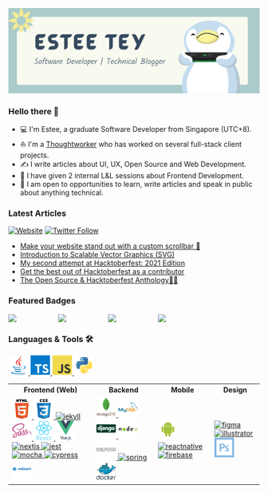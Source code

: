 ![Hi there! I'm Estee Tey, a Software Developer & Technical Blogger!](cover.png)

### Hello there 👋

- 💻 I'm Estee, a graduate Software Developer from Singapore (UTC+8).
- ⛵ I'm a [Thoughtworker](https://www.thoughtworks.com/) who has worked on several full-stack client projects.
- ✍ I write articles about UI, UX, Open Source and Web Development.
- 🎤 I have given 2 internal L&L sessions about Frontend Development.
- 🧡 I am open to opportunities to learn, write articles and speak in public about anything technical.

### Latest Articles 

[![Website](https://img.shields.io/website?label=technical%20blog📝&up_color=%23abcbca&up_message=16%20articles&url=https%3A%2F%2Festeetey.dev)](https://esteetey.dev)
[![Twitter Follow](https://img.shields.io/twitter/follow/estee_tey?style=social)](https://twitter.com/intent/follow?screen_name=estee_tey)

<!-- BLOGPOST:START -->
- [Make your website stand out with a custom scrollbar 🌟](https://esteetey.dev/make-your-website-stand-out-with-a-custom-scrollbar)
- [Introduction to Scalable Vector Graphics &lpar;SVG&rpar;](https://esteetey.dev/introduction-to-svg)
- [My second attempt at Hacktoberfest: 2021 Edition](https://esteetey.dev/my-second-attempt-at-hacktoberfest-2021-edition)
- [Get the best out of Hacktoberfest as a contributor](https://esteetey.dev/hacktoberfest-newbie-contributor-guide)
- [The Open Source &amp; Hacktoberfest Anthology🌻🔖](https://esteetey.dev/the-open-source-and-hacktoberfest-anthology)
<!-- BLOGPOST:END -->

### Featured Badges

<div style='display: flex; flex-direction: row;'>
    <img width='100' src="https://community.codenewbie.org/images/aAYbVhUY8IJAhxXuBHpP2F1eWX0z5NvIMAl8kIN8J1A/w:375/q:80/mb:500000/ar:1/aHR0cHM6Ly9jb21t/dW5pdHkuY29kZW5l/d2JpZS5vcmcvcmVt/b3RlaW1hZ2VzL3Vw/bG9hZHMvYmFkZ2Uv/YmFkZ2VfaW1hZ2Uv/MzEvc2VwdC5wbmc" />
    <img width='100' src="https://esteetey.dev/_next/image?url=https%3A%2F%2Fcdn.hashnode.com%2Fres%2Fhashnode%2Fimage%2Fupload%2Fv1636694066746%2FggOY-24iN.png%3Fauto%3Dcompress&w=640&q=75" />
  <img width='100' src="https://raw.githubusercontent.com/sourcegraph/sourcegraph/main/hacktoberfest/21_1027-SG-Hacktoberfest-Badge-Cream.svg" />
  <img width='100' src="https://res.cloudinary.com/practicaldev/image/fetch/s--cm4PWdMq--/c_limit,f_auto,fl_progressive,q_80,w_375/https://dev-to-uploads.s3.amazonaws.com/uploads/badge/badge_image/131/hacktoberfest-2021-badge.png" />
</div>
</div>

### Languages & Tools 🛠

<a href="https://www.java.com" target="_blank"><img src="https://raw.githubusercontent.com/devicons/devicon/master/icons/java/java-original.svg" alt="java" width="40" height="40"/> </a>
<a href="https://www.typescriptlang.org/" target="_blank"> <img src="https://raw.githubusercontent.com/devicons/devicon/master/icons/typescript/typescript-original.svg" alt="typescript" width="40" height="40"/> </a>
<a href="https://developer.mozilla.org/en-US/docs/Web/JavaScript" target="_blank"> <img src="https://raw.githubusercontent.com/devicons/devicon/master/icons/javascript/javascript-original.svg" alt="javascript" width="40" height="40"/> </a>
<a href="https://www.python.org" target="_blank"> <img src="https://raw.githubusercontent.com/devicons/devicon/master/icons/python/python-original.svg" alt="python" width="40" height="40"/></a>

<table>
  <tr>
    <th>Frontend (Web)</th>
    <th>Backend</th>
    <th>Mobile</th>
    <th>Design</th>
  </tr>
  <tr>
    <td>
        <a href="https://www.w3.org/html/" target="_blank"> <img src="https://raw.githubusercontent.com/devicons/devicon/master/icons/html5/html5-original-wordmark.svg" alt="html5" width="40" height="40"/> </a>
        <a href="https://www.w3schools.com/css/" target="_blank"> <img src="https://raw.githubusercontent.com/devicons/devicon/master/icons/css3/css3-original-wordmark.svg" alt="css3" width="40" height="40"/> </a>
        <a href="https://jekyllrb.com/" target="_blank"> <img src="https://www.vectorlogo.zone/logos/jekyllrb/jekyllrb-icon.svg" alt="jekyll" width="40" height="40"/> </a>
        <a href="https://sass-lang.com" target="_blank"> <img src="https://raw.githubusercontent.com/devicons/devicon/master/icons/sass/sass-original.svg" alt="sass" width="40" height="40"/> </a>
        <a href="https://reactjs.org/" target="_blank"> <img src="https://raw.githubusercontent.com/devicons/devicon/master/icons/react/react-original-wordmark.svg" alt="react" width="40" height="40"/> </a>
        <a href="https://vuejs.org/" target="_blank"> <img src="https://raw.githubusercontent.com/devicons/devicon/master/icons/vuejs/vuejs-original-wordmark.svg" alt="vuejs" width="40" height="40"/> </a>
        <a href="https://nextjs.org/" target="_blank"> <img src="https://cdn.worldvectorlogo.com/logos/nextjs-3.svg" alt="nextjs" width="40" height="40"/> </a>
        <a href="https://jestjs.io" target="_blank"> <img src="https://www.vectorlogo.zone/logos/jestjsio/jestjsio-icon.svg" alt="jest" width="40" height="40"/> </a> <a href="https://mochajs.org" target="_blank"> <img src="https://www.vectorlogo.zone/logos/mochajs/mochajs-icon.svg" alt="mocha" width="40" height="40"/> </a>
        <a href="https://www.cypress.io" target="_blank"> <img src="https://raw.githubusercontent.com/simple-icons/simple-icons/6e46ec1fc23b60c8fd0d2f2ff46db82e16dbd75f/icons/cypress.svg" alt="cypress" width="40" height="40"/> </a>
        <a href="https://webpack.js.org" target="_blank"> <img src="https://raw.githubusercontent.com/devicons/devicon/d00d0969292a6569d45b06d3f350f463a0107b0d/icons/webpack/webpack-original-wordmark.svg" alt="webpack" width="40" height="40"/> </a>
    </td>
    <td>
        <a href="https://www.mongodb.com/" target="_blank"> <img src="https://raw.githubusercontent.com/devicons/devicon/master/icons/mongodb/mongodb-original-wordmark.svg" alt="mongodb" width="40" height="40"/> </a>
        <a href="https://www.mysql.com/" target="_blank"> <img src="https://raw.githubusercontent.com/devicons/devicon/master/icons/mysql/mysql-original-wordmark.svg" alt="mysql" width="40" height="40"/> </a>
        <a href="https://www.djangoproject.com/" target="_blank"> <img src="https://raw.githubusercontent.com/devicons/devicon/master/icons/django/django-original.svg" alt="django" width="40" height="40"/> </a>
        <a href="https://nodejs.org" target="_blank"> <img src="https://raw.githubusercontent.com/devicons/devicon/master/icons/nodejs/nodejs-original-wordmark.svg" alt="nodejs" width="40" height="40"/> </a>
        <a href="https://expressjs.com" target="_blank"> <img src="https://raw.githubusercontent.com/devicons/devicon/master/icons/express/express-original-wordmark.svg" alt="express" width="40" height="40"/> </a>
        <a href="https://spring.io/" target="_blank"> <img src="https://www.vectorlogo.zone/logos/springio/springio-icon.svg" alt="spring" width="40" height="40"/> </a>
        <a href="https://www.docker.com/" target="_blank"> <img src="https://raw.githubusercontent.com/devicons/devicon/master/icons/docker/docker-original-wordmark.svg" alt="docker" width="40" height="40"/> </a>
    </td>
    <td>
        <a href="https://developer.android.com" target="_blank"> <img src="https://raw.githubusercontent.com/devicons/devicon/master/icons/android/android-original-wordmark.svg" alt="android" width="40" height="40"/></a>
        <a href="https://reactnative.dev/" target="_blank"> <img src="https://reactnative.dev/img/header_logo.svg" alt="reactnative" width="40" height="40"/> </a>
        <a href="https://firebase.google.com/" target="_blank"> <img src="https://www.vectorlogo.zone/logos/firebase/firebase-icon.svg" alt="firebase" width="40" height="40"/> </a>
    </td>
    <td>
        <a href="https://www.figma.com/" target="_blank"> <img src="https://www.vectorlogo.zone/logos/figma/figma-icon.svg" alt="figma" width="40" height="40"/> </a>
         <a href="https://www.adobe.com/in/products/illustrator.html" target="_blank"> <img src="https://www.vectorlogo.zone/logos/adobe_illustrator/adobe_illustrator-icon.svg" alt="illustrator" width="40" height="40"/> </a>
         <a href="https://www.photoshop.com/en" target="_blank"> <img src="https://raw.githubusercontent.com/devicons/devicon/master/icons/photoshop/photoshop-line.svg" alt="photoshop" width="40" height="40"/> </a>
    </td>
  </tr>
</table>

<!-- <a href="https://appwrite.io" target="_blank"> <img src="https://www.vectorlogo.zone/logos/appwriteio/appwriteio-icon.svg" alt="appwrite" width="40" height="40"/> </a>  -->





